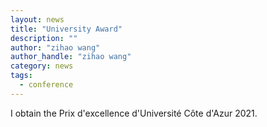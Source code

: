 ```yaml
---
layout: news
title: "University Award"
description: ""
author: "zihao wang"
author_handle: "zihao wang"
category: news
tags: 
  - conference
---
```

 
I obtain the Prix d'excellence d'Université Côte d'Azur 2021.
